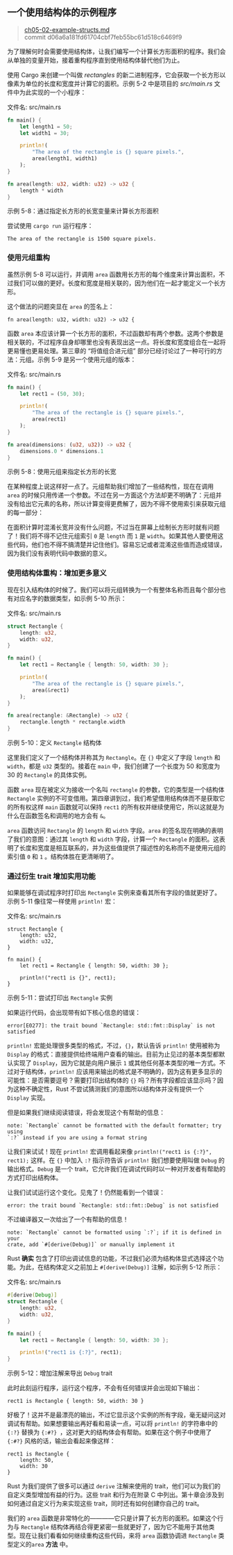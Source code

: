 ## 一个使用结构体的示例程序

> [ch05-02-example-structs.md](https://github.com/rust-lang/book/blob/master/second-edition/src/ch05-02-example-structs.md)
> <br>
> commit d06a6a181fd61704cbf7feb55bc61d518c6469f9

为了理解何时会需要使用结构体，让我们编写一个计算长方形面积的程序。我们会从单独的变量开始，接着重构程序直到使用结构体替代他们为止。

使用 Cargo 来创建一个叫做 *rectangles* 的新二进制程序，它会获取一个长方形以像素为单位的长度和宽度并计算它的面积。示例 5-2 中是项目的 *src/main.rs* 文件中为此实现的一个小程序：

<span class="filename">文件名: src/main.rs</span>

```rust
fn main() {
    let length1 = 50;
    let width1 = 30;

    println!(
        "The area of the rectangle is {} square pixels.",
        area(length1, width1)
    );
}

fn area(length: u32, width: u32) -> u32 {
    length * width
}
```

<span class="caption">示例 5-8：通过指定长方形的长宽变量来计算长方形面积</span>

尝试使用 `cargo run` 运行程序：

```text
The area of the rectangle is 1500 square pixels.
```

### 使用元组重构

虽然示例 5-8 可以运行，并调用 `area` 函数用长方形的每个维度来计算出面积，不过我们可以做的更好。长度和宽度是相关联的，因为他们在一起才能定义一个长方形。

这个做法的问题突显在 `area` 的签名上：

```rust,ignore
fn area(length: u32, width: u32) -> u32 {
```

函数 `area` 本应该计算一个长方形的面积，不过函数却有两个参数。这两个参数是相关联的，不过程序自身却哪里也没有表现出这一点。将长度和宽度组合在一起将更易懂也更易处理。第三章的 “将值组合进元组” 部分已经讨论过了一种可行的方法：元组。示例 5-9 是另一个使用元组的版本：

<span class="filename">文件名: src/main.rs</span>

```rust
fn main() {
    let rect1 = (50, 30);

    println!(
        "The area of the rectangle is {} square pixels.",
        area(rect1)
    );
}

fn area(dimensions: (u32, u32)) -> u32 {
    dimensions.0 * dimensions.1
}
```

<span class="caption">示例 5-8：使用元组来指定长方形的长宽</span>

在某种程度上说这样好一点了。元组帮助我们增加了一些结构性，现在在调用 `area` 的时候只用传递一个参数。不过在另一方面这个方法却更不明确了：元组并没有给出它元素的名称，所以计算变得更费解了，因为不得不使用索引来获取元组的每一部分：

在面积计算时混淆长宽并没有什么问题，不过当在屏幕上绘制长方形时就有问题了！我们将不得不记住元组索引 `0` 是 `length` 而 `1` 是 `width`。如果其他人要使用这些代码，他们也不得不搞清楚并记住他们。容易忘记或者混淆这些值而造成错误，因为我们没有表明代码中数据的意义。

### 使用结构体重构：增加更多意义

现在引入结构体的时候了。我们可以将元组转换为一个有整体名称而且每个部分也有对应名字的数据类型，如示例 5-10 所示：

<span class="filename">文件名: src/main.rs</span>

```rust
struct Rectangle {
    length: u32,
    width: u32,
}

fn main() {
    let rect1 = Rectangle { length: 50, width: 30 };

    println!(
        "The area of the rectangle is {} square pixels.",
        area(&rect1)
    );
}

fn area(rectangle: &Rectangle) -> u32 {
    rectangle.length * rectangle.width
}
```

<span class="caption">示例 5-10：定义 `Rectangle` 结构体</span>

这里我们定义了一个结构体并称其为 `Rectangle`。在 `{}` 中定义了字段 `length` 和 `width`，都是 `u32` 类型的。接着在 `main` 中，我们创建了一个长度为 50 和宽度为 30 的 `Rectangle` 的具体实例。

函数 `area` 现在被定义为接收一个名叫 `rectangle` 的参数，它的类型是一个结构体 `Rectangle` 实例的不可变借用。第四章讲到过，我们希望借用结构体而不是获取它的所有权这样 `main` 函数就可以保持 `rect1` 的所有权并继续使用它，所以这就是为什么在函数签名和调用的地方会有 `&`。

`area` 函数访问 `Rectangle` 的 `length` 和 `width` 字段。`area` 的签名现在明确的表明了我们的意图：通过其 `length` 和 `width` 字段，计算一个 `Rectangle` 的面积。这表明了长度和宽度是相互联系的，并为这些值提供了描述性的名称而不是使用元组的索引值 `0` 和 `1` 。结构体胜在更清晰明了。

### 通过衍生 trait 增加实用功能

如果能够在调试程序时打印出 `Rectangle` 实例来查看其所有字段的值就更好了。示例 5-11 像往常一样使用 `println!` 宏：

<span class="filename">文件名: src/main.rs</span>

```rust,ignore
struct Rectangle {
    length: u32,
    width: u32,
}

fn main() {
    let rect1 = Rectangle { length: 50, width: 30 };

    println!("rect1 is {}", rect1);
}
```

<span class="caption">示例 5-11：尝试打印出 `Rectangle` 实例</span>

如果运行代码，会出现带有如下核心信息的错误：

```text
error[E0277]: the trait bound `Rectangle: std::fmt::Display` is not satisfied
```

`println!` 宏能处理很多类型的格式，不过，`{}`，默认告诉 `println!` 使用被称为 `Display` 的格式：直接提供给终端用户查看的输出。目前为止见过的基本类型都默认实现了 `Display`，因为它就是向用户展示 `1` 或其他任何基本类型的唯一方式。不过对于结构体，`println!` 应该用来输出的格式是不明确的，因为这有更多显示的可能性：是否需要逗号？需要打印出结构体的 `{}` 吗？所有字段都应该显示吗？因为这种不确定性，Rust 不尝试猜测我们的意图所以结构体并没有提供一个 `Display` 实现。

但是如果我们继续阅读错误，将会发现这个有帮助的信息：

```text
note: `Rectangle` cannot be formatted with the default formatter; try using
`:?` instead if you are using a format string
```

让我们来试试！现在 `println!` 宏调用看起来像 `println!("rect1 is {:?}", rect1);` 这样。在 `{}` 中加入 `:?` 指示符告诉 `println!` 我们想要使用叫做 `Debug` 的输出格式。`Debug` 是一个 trait，它允许我们在调试代码时以一种对开发者有帮助的方式打印出结构体。

让我们试试运行这个变化。见鬼了！仍然能看到一个错误：

```text
error: the trait bound `Rectangle: std::fmt::Debug` is not satisfied
```

不过编译器又一次给出了一个有帮助的信息！

```text
note: `Rectangle` cannot be formatted using `:?`; if it is defined in your
crate, add `#[derive(Debug)]` or manually implement it
```

Rust **确实** 包含了打印出调试信息的功能，不过我们必须为结构体显式选择这个功能。为此，在结构体定义之前加上 `#[derive(Debug)]` 注解，如示例 5-12 所示：

<span class="filename">文件名: src/main.rs</span>

```rust
#[derive(Debug)]
struct Rectangle {
    length: u32,
    width: u32,
}

fn main() {
    let rect1 = Rectangle { length: 50, width: 30 };

    println!("rect1 is {:?}", rect1);
}
```

<span class="caption">示例 5-12：增加注解来导出 `Debug` trait </span>

此时此刻运行程序，运行这个程序，不会有任何错误并会出现如下输出：

```text
rect1 is Rectangle { length: 50, width: 30 }
```

好极了！这并不是最漂亮的输出，不过它显示这个实例的所有字段，毫无疑问这对调试有帮助。如果想要输出再好看和易读一点，可以将 `println!` 的字符串中的 `{:?}` 替换为 `{:#?} `，这对更大的结构体会有帮助。如果在这个例子中使用了 `{:#?}` 风格的话，输出会看起来像这样：

```text
rect1 is Rectangle {
    length: 50,
    width: 30
}
```

Rust 为我们提供了很多可以通过 `derive` 注解来使用的 trait，他们可以为我们的自定义类型增加有益的行为。这些 trait 和行为在附录 C 中列出。第十章会涉及到如何通过自定义行为来实现这些 trait，同时还有如何创建你自己的 trait。

我们的 `area` 函数是非常特化的————它只是计算了长方形的面积。如果这个行为与 `Rectangle` 结构体再结合得更紧密一些就更好了，因为它不能用于其他类型。现在让我们看看如何继续重构这些代码，来将 `area` 函数协调进 `Rectangle` 类型定义的`area` **方法** 中。
